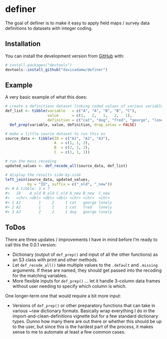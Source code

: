 
<!-- README.md is generated from README.Rmd. Please edit that file -->

# definer

<!-- badges: start -->

<!-- badges: end -->

The goal of definer is to make it easy to apply field maps / survey data
definitions to datasets with integer coding.

## Installation

You can install the development version from
[GitHub](https://github.com/) with:

``` r
# install.packages("devtools")
devtools::install_github("davisadamw/definer")
```

## Example

A very basic example of what this
does:

``` r
# create a definitions dataset linking coded values of various variables to what they represent
def_list <- tibble(variable   = c("A", "A", "B", "B", "C"),
                   value      = c(1,   2,   1,   2,   1),
                   definition = c("cat", "dog", "fred", "george", "lonely")) %>%
  def_prep(variable, value, definition, drop_solos = FALSE)

# make a little source dataset to run this on
source_data <- tibble(ID = c("A1", "A2", "A3"),
                      A  = c(1, 1, 2),
                      B  = c(2, 1, 2),
                      C  = c(1, 1, 1))

# run the mass recoding
updated_values <- def_recode_all(source_data, def_list)

# display the results side-by-side
left_join(source_data, updated_values, 
          by = "ID", suffix = c("_old", "_new"))
#> # A tibble: 3 x 7
#>   ID    A_old B_old C_old A_new B_new  C_new 
#>   <chr> <dbl> <dbl> <dbl> <chr> <chr>  <chr> 
#> 1 A1        1     2     1 cat   george lonely
#> 2 A2        1     1     1 cat   fred   lonely
#> 3 A3        2     2     1 dog   george lonely
```

## ToDos

There are three updates / improvements I have in mind before I’m ready
to call this the 0.0.1 version:

  - Dictionary (output of `def_prep()` and input of all the other
    functions) as an S3 class with print and other methods.
  - Let `def_recode_all()` take multiple values to the `.default` and
    `.missing` arguments. If these are named, they should get passed
    into the recoding for the matching variables.
  - More flexible inputs for `def_prep()` … let it handle 3-column data
    frames without user needing to specify which column is which.

One longer-term one that would require a bit more input:

  - Versions of `def_prep()` or other preparatory functions that can
    take in various ~raw dictionary formats. Basically wrap everything I
    do in the import-and-clean-definitions vignette but for a few
    standard dictionary types. Dunno how many there are out there or
    whether this should be up to the user, but since this is the hardest
    part of the process, it makes sense to me to automate at least a few
    common cases.
